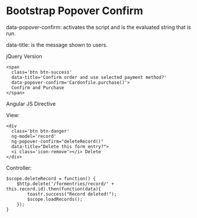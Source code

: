 Bootstrap Popover Confirm
=========================

data-popover-confirm: activates the script and is the evaluated string that is run.

data-title: is the message shown to users.

jQuery Version

    <span
      class='btn btn-success'
      data-title='Confirm order and use selected payment method?'
      data-popover-confirm='Cardonfile.purchase()'>
      Confirm and Purchase
    </span>

Angular JS Directive

View:

    <div 
      class='btn btn-danger' 
      ng-model='record' 
      ng-popover-confirm="deleteRecord()" 
      data-title="Delete this form entry?">
      <i class='icon-remove'></i> Delete
    </div>
    
Controller:

    $scope.deleteRecord = function() {
		$http.delete('/formentries/record/' + this.record.id).then(function(data){
			toastr.success("Record deleted!");
			$scope.loadRecords();
		});
	}
